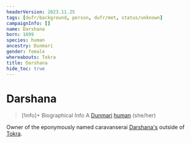 ```yaml
---
headerVersion: 2023.11.25
tags: [dufr/background, person, dufr/met, status/unknown]
campaignInfo: []
name: Darshana
born: 1699
species: human
ancestry: Dunmari
gender: female
whereabouts: Tokra
title: Darshana
hide_toc: true
---
```

# Darshana
>[!info]+ Biographical Info
> A [Dunmari](<../../gazetteer/greater-dunmar/realms/dunmar/dunmar.md>) [human](<../../species/humans/humans.md>) (she/her)
> 
>> 

Owner of the eponymously named caravanserai [Darshana's](<../../gazetteer/greater-dunmar/realms/dunmar/central-dunmar/tokra/darshana-s-caravanserai.md>) outside of [Tokra](<../../gazetteer/greater-dunmar/realms/dunmar/central-dunmar/tokra/tokra.md>). 
